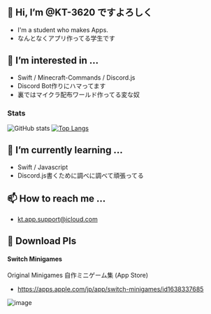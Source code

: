 ## 👋 Hi, I’m @KT-3620 ですよろしく
- I'm a student who makes Apps.
- なんとなくアプリ作ってる学生です

## 👀 I’m interested in ...
- Swift / Minecraft-Commands / Discord.js
- Discord Bot作りにハマってます
- 裏ではマイクラ配布ワールド作ってる変な奴

### Stats
![GitHub stats](https://github-readme-stats.vercel.app/api?username=KT-3620&show_icons=true&count_private=true&theme=radical)
[![Top Langs](https://github-readme-stats.vercel.app/api/top-langs/?username=KT-3620&layout=compact&theme=radical)](https://github.com/anuraghazra/github-readme-stats)
## 🌱 I’m currently learning ...
- Swift / Javascript
- Discord.js書くために調べに調べて頑張ってる

## 📫 How to reach me ...
- kt.app.support@icloud.com

## 🙏 Download Pls
#### Switch Minigames
Original Minigames 自作ミニゲーム集
 (App Store)
- https://apps.apple.com/jp/app/switch-minigames/id1638337685

![image](https://user-images.githubusercontent.com/106292417/214773616-ab4efc14-448b-4220-ab2d-f2076bb77191.png)
